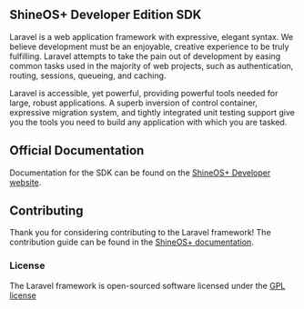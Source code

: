 ## ShineOS+ Developer Edition SDK


Laravel is a web application framework with expressive, elegant syntax. We believe development must be an enjoyable, creative experience to be truly fulfilling. Laravel attempts to take the pain out of development by easing common tasks used in the majority of web projects, such as authentication, routing, sessions, queueing, and caching.

Laravel is accessible, yet powerful, providing powerful tools needed for large, robust applications. A superb inversion of control container, expressive migration system, and tightly integrated unit testing support give you the tools you need to build any application with which you are tasked.

## Official Documentation

Documentation for the SDK can be found on the [ShineOS+ Developer website](http://www.shine.ph/developer).

## Contributing

Thank you for considering contributing to the Laravel framework! The contribution guide can be found in the [ShineOS+ documentation](http://www.shine.ph/developer/docs).

### License

The Laravel framework is open-sourced software licensed under the [GPL license](http://opensource.org/licenses/GPL)
